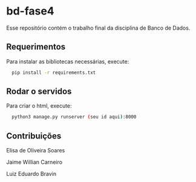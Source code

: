 # bd-fase4
Esse repositório contém o trabalho final da disciplina de Banco de Dados.

## Requerimentos

Para instalar as bibliotecas necessárias, execute:
```bash
  pip install -r requirements.txt
```

## Rodar o servidos

Para criar o html, execute:
```bash
  python3 manage.py runserver (seu id aqui):8000 
```


## Contribuições

Elisa de Oliveira Soares

Jaime Willian Carneiro

Luiz Eduardo Bravin
